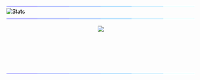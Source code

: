 <img src="./assets/separator.gif">

<img style="height: 270; width: 100%;" alt="Stats" src="https://github-readme-stats.vercel.app/api?username=daniel-skliphosovsky&layout=compact&hide_border=true&theme=github_dark&show_icons=true&count_private=true&include_all_commits=true&custom_title=Stats\&rank_icon=github&hide_title=true" >

<img src="./assets/separator.gif">

<p align="center">
  <img src="https://skillicons.dev/icons?i=cs,git,github" height="100" style="display: inline-block;" />
</p>

<img src="./assets/separator.gif">








